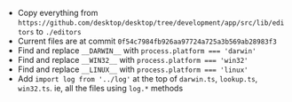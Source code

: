* Copy everything from `https://github.com/desktop/desktop/tree/development/app/src/lib/editors` to `./editors`
* Current files are at commit `0f54c7984fb926aa97724a725a3b569ab28983f3`
* Find and replace `__DARWIN__` with `process.platform === 'darwin'`
* Find and replace `__WIN32__` with `process.platform === 'win32'`
* Find and replace `__LINUX__` with `process.platform === 'linux'`
* Add `import log from '../log'` at the top of `darwin.ts`, `lookup.ts`, `win32.ts`. ie, all the files using `log.*` methods
